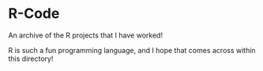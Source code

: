 # R-Code
An archive of the R projects that I have worked! 

R is such a fun programming language, and I hope that comes across within this directory!
